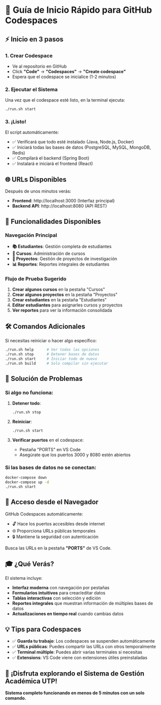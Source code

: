 # 🚀 Guía de Inicio Rápido para GitHub Codespaces

## ⚡ **Inicio en 3 pasos**

### 1. **Crear Codespace**
- Ve al repositorio en GitHub
- Click **"Code"** → **"Codespaces"** → **"Create codespace"**
- Espera que el codespace se inicialice (1-2 minutos)

### 2. **Ejecutar el Sistema**
Una vez que el codespace esté listo, en la terminal ejecuta:
```bash
./run.sh start
```

### 3. **¡Listo!**
El script automáticamente:
- ✅ Verificará que todo esté instalado (Java, Node.js, Docker)
- ✅ Iniciará todas las bases de datos (PostgreSQL, MySQL, MongoDB, Redis)
- ✅ Compilará el backend (Spring Boot)
- ✅ Instalará e iniciará el frontend (React)

## 🌐 **URLs Disponibles**

Después de unos minutos verás:
- **Frontend**: http://localhost:3000 (Interfaz principal)
- **Backend API**: http://localhost:8080 (API REST)

## 🎯 **Funcionalidades Disponibles**

### **Navegación Principal**
- **📚 Estudiantes**: Gestión completa de estudiantes
- **📖 Cursos**: Administración de cursos
- **🔬 Proyectos**: Gestión de proyectos de investigación
- **📊 Reportes**: Reportes integrales de estudiantes

### **Flujo de Prueba Sugerido**
1. **Crear algunos cursos** en la pestaña "Cursos"
2. **Crear algunos proyectos** en la pestaña "Proyectos"
3. **Crear estudiantes** en la pestaña "Estudiantes"
4. **Editar estudiantes** para asignarles cursos y proyectos
5. **Ver reportes** para ver la información consolidada

## 🛠️ **Comandos Adicionales**

Si necesitas reiniciar o hacer algo específico:

```bash
./run.sh help      # Ver todas las opciones
./run.sh stop      # Detener bases de datos
./run.sh start     # Iniciar todo de nuevo
./run.sh build     # Solo compilar sin ejecutar
```

## 🔧 **Solución de Problemas**

### **Si algo no funciona:**
1. **Detener todo**:
   ```bash
   ./run.sh stop
   ```

2. **Reiniciar**:
   ```bash
   ./run.sh start
   ```

3. **Verificar puertos** en el codespace:
   - Pestaña "PORTS" en VS Code
   - Asegúrate que los puertos 3000 y 8080 estén abiertos

### **Si las bases de datos no se conectan:**
```bash
docker-compose down
docker-compose up -d
./run.sh start
```

## 📱 **Acceso desde el Navegador**

GitHub Codespaces automáticamente:
- 🔓 Hace los puertos accesibles desde internet
- 🌐 Proporciona URLs públicas temporales
- 🔒 Mantiene la seguridad con autenticación

Busca las URLs en la pestaña **"PORTS"** de VS Code.

## 🎓 **¿Qué Verás?**

El sistema incluye:
- **Interfaz moderna** con navegación por pestañas
- **Formularios intuitivos** para crear/editar datos
- **Tablas interactivas** con selección y edición
- **Reportes integrales** que muestran información de múltiples bases de datos
- **Actualizaciones en tiempo real** cuando cambias datos

## 💡 **Tips para Codespaces**

- ✅ **Guarda tu trabajo**: Los codespaces se suspenden automáticamente
- ✅ **URLs públicas**: Puedes compartir las URLs con otros temporalmente
- ✅ **Terminal múltiple**: Puedes abrir varias terminales si necesitas
- ✅ **Extensions**: VS Code viene con extensiones útiles preinstaladas

## 🚀 **¡Disfruta explorando el Sistema de Gestión Académica UTP!**

**Sistema completo funcionando en menos de 5 minutos con un solo comando.**
